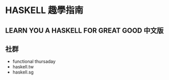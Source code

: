 # HASKELL 趣學指南

## LEARN YOU A HASKELL FOR GREAT GOOD 中文版

## 社群
* functional thursaday
* haskell.tw
* haskell.sg
